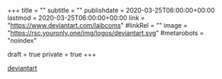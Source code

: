 +++
title = ""
subtitle = ""
publishdate = 2020-03-25T06:00:00+00:00
lastmod = 2020-03-25T06:00:00+00:00
link = "https://www.deviantart.com/laibcoms"
#linkRel = ""
image = "https://rsc.youronly.one/img/logos/deviantart.svg"
#metarobots = "noindex"

draft = true
private = true
+++

[deviantart](https://www.deviantart.com/laibcoms "deviantart")
